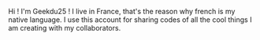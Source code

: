 Hi ! I'm Geekdu25 ! I live in France, that's the reason why french is my native language.
I use this account for sharing codes of all the cool things I am creating with my collaborators. 
